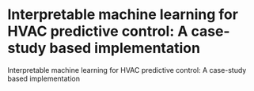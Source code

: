 # Interpretable machine learning for HVAC predictive control: A case-study based implementation
Interpretable machine learning for HVAC predictive control: A case-study based implementation
